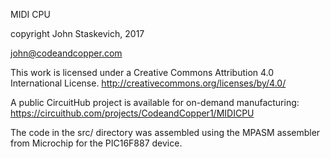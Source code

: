 MIDI CPU

copyright John Staskevich, 2017

john@codeandcopper.com


This work is licensed under a Creative Commons Attribution 4.0 International License.
http://creativecommons.org/licenses/by/4.0/


A public CircuitHub project is available for on-demand manufacturing:
https://circuithub.com/projects/CodeandCopper1/MIDICPU


The code in the src/ directory was assembled using the MPASM assembler from Microchip for the PIC16F887 device.

